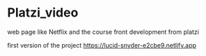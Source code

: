 # Platzi_video
web page like Netflix and the course front development from platzi

first version of the project https://lucid-snyder-e2cbe9.netlify.app
